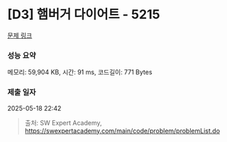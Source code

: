 # [D3] 햄버거 다이어트 - 5215 

[문제 링크](https://swexpertacademy.com/main/code/problem/problemDetail.do?contestProbId=AWT-lPB6dHUDFAVT) 

### 성능 요약

메모리: 59,904 KB, 시간: 91 ms, 코드길이: 771 Bytes

### 제출 일자

2025-05-18 22:42



> 출처: SW Expert Academy, https://swexpertacademy.com/main/code/problem/problemList.do